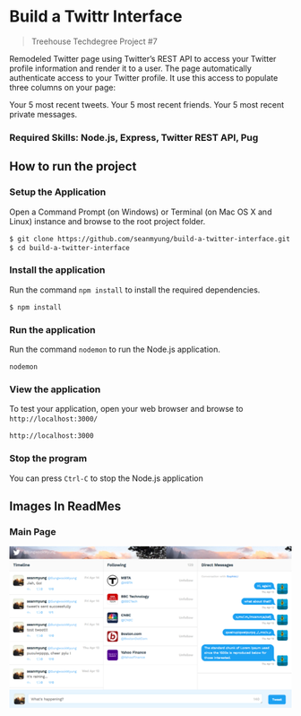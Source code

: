 # Build a Twittr Interface
>Treehouse Techdegree Project #7

Remodeled Twitter page using Twitter’s REST API to access your Twitter profile information and render it to a user. The page automatically authenticate access to your Twitter profile. It use this access to populate three columns on your page:

Your 5 most recent tweets.
Your 5 most recent friends.
Your 5 most recent private messages.

### Required Skills: Node.js, Express, Twitter REST API, Pug 

## How to run the project
### Setup the Application 
Open a Command Prompt (on Windows) or Terminal (on Mac OS X and Linux) instance and browse to the root project folder.
```
$ git clone https://github.com/seanmyung/build-a-twitter-interface.git
$ cd build-a-twitter-interface
```
### Install the application
Run the command `npm install` to install the required dependencies.
```
$ npm install 
```
### Run the application 
Run the command `nodemon` to run the Node.js application.
```
nodemon
```
### View the application 
To test your application, open your web browser and browse to `http://localhost:3000/`
```
http://localhost:3000
```
### Stop the program 
You can press `Ctrl-C` to stop the Node.js application 

## Images In ReadMes
### Main Page
![](src/public/images/Screen%20Shot.png)